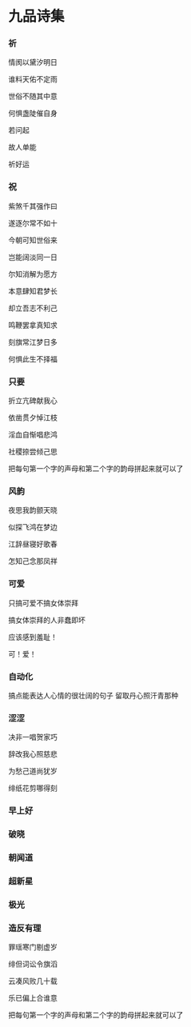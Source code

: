 # 九品诗集

### 祈

情阂以黛汐明日

谁料天佑不定雨

世俗不随其中意

何惧盏陡催自身

若问起

故人单能

祈好运

### 祝

紫煞千其强作曰

遂逐尔常不如十

今朝可知世俗来

岂能阔淡同一日

尔知消解为愿方

本意肆知君梦长

却立吾志不利己

鸣鞭罢拿真知求

刻旗常江梦日多

何惧此生不择福

### 只要

折立亢碑献我心

依凿贯夕悼江枝

淫血自惭唱悲鸿

社稷捺尝倾己思

把每句第一个字的声母和第二个字的韵母拼起来就可以了

### 风韵

夜思我韵颤天晓

似探飞鸿在梦边

江辞昼寝好歌春

怎知己念那凤祥

### 可爱

只搞可爱不搞女体崇拜

搞女体崇拜的人非蠢即坏

应该感到羞耻！

可！爱！

### 自动化

搞点能表达人心情的很壮阔的句子
留取丹心照汗青那种

### 涩涩

决非一唱贺家巧

辞改我心照慈悲

为愁己道尚犹岁

绯纸花剪哪得刻

### 早上好

### 破晓

### 朝闻道

### 超新星

### 极光

### 造反有理

罪瑶寒门剔虚岁

绯但词讼令旗滔

云凑风败几十载

乐已偏上合谁意

把每句第一个字的声母和第二个字的韵母拼起来就可以了